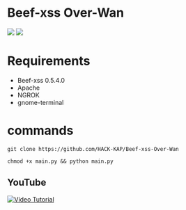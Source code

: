 <h1>Beef-xss Over-Wan</h1>

<img src="https://cdn.discordapp.com/attachments/581170733565214731/933521800283947058/Captura_de_tela1.png">
<img src="https://cdn.discordapp.com/attachments/581170733565214731/933521800619499581/Captura_de_tela2.png">

# Requirements
- Beef-xss 0.5.4.0
- Apache
- NGROK
- gnome-terminal

# commands

```
git clone https://github.com/HACK-KAP/Beef-xss-Over-Wan
```

```
chmod +x main.py && python main.py
```

## YouTube

[![Vídeo Tutorial](http://img.youtube.com/vi/8eKAeXrtTa4/0.jpg)](http://www.youtube.com/watch?v=8eKAeXrtTa4 "Vídeo Tutorial")




